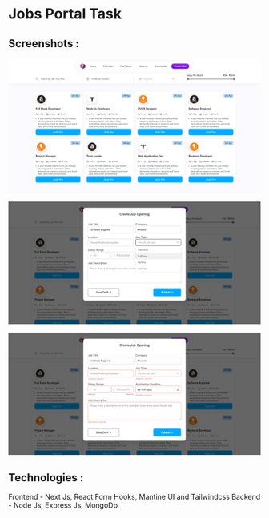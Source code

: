 # Jobs Portal Task

## Screenshots :

![ss1](https://github.com/iuashrafi/jobs-portal-task/blob/main/screenshots/ss1.png)

![ss2](https://github.com/iuashrafi/jobs-portal-task/blob/main/screenshots/ss2.png)

![ss3](https://github.com/iuashrafi/jobs-portal-task/blob/main/screenshots/ss3.png)

## Technologies :

Frontend - Next Js, React Form Hooks, Mantine UI and Tailwindcss
Backend - Node Js, Express Js, MongoDb
